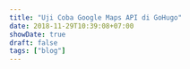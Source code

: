 ```yaml
---
title: "Uji Coba Google Maps API di GoHugo"
date: 2018-11-29T10:39:08+07:00
showDate: true
draft: false
tags: ["blog"]
---
```

<script src="https://maps.googleapis.com/maps/api/js?key=AIzaSyB73BzNYohKRTqDMrLP4yUfyJ_-nGWkasg&callback=myMap"></script>

<script>
function myMap() {
var mapProp= {
    center:new google.maps.LatLng(51.508742,-0.120850),
    zoom:5,
};
var map=new google.maps.Map(document.getElementById("googleMap"),mapProp);
}
</script>


